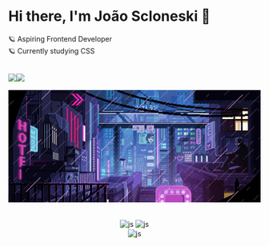 

<main>
 <!--
**jscloneski/jscloneski** is a ✨ _special_ ✨ repository because its `README.md` (this file) appears on your GitHub profile.
-->

### <h1> Hi there, I'm João Scloneski 🚀 </h1>

🪐 Aspiring Frontend Developer
<br>
🪐 Currently studying CSS

<br>

<!--
Linkedin and email hyperlink
-->
 
  <div style="display: flex">
    <a 
       href="https://www.linkedin.com/in/jscloneskidev/" target="_blank" rel="noopener">
       <img src="https://img.shields.io/badge/-LinkedIn-%230077B5?style=for-the-badge&logo=linkedin&logoColor=white">
    </a>
    <a 
       href="mailto: jscloneski.dev@gmail.com" target="_blank">
       <img src="https://img.shields.io/badge/-Gmail-%23333?style=for-the-badge&logo=gmail&logoColor=white">
    </a>
  </div>

<!--
Gif:
-->
![](giphy.gif)

<br>

<!--
Read me status:
-->

  <div align="center">
   <img height=160em align="center" src="https://github-readme-stats.vercel.app/api?username=jscloneski&show_icons=true&hide=contribs,prs&theme=tokyonight" alt="js" />
   <img height=160em align="center" src="http://github-readme-streak-stats.herokuapp.com?user=jscloneski&theme=tokyonight" alt="js" />
  </div>


  <div align="center">
   <img height=160em align="center" src="https://github-readme-stats.vercel.app/api/top-langs/?username=jscloneski&&layout=compact&theme=tokyonight" alt="js" />
  </div>


<br>
 

</main>



